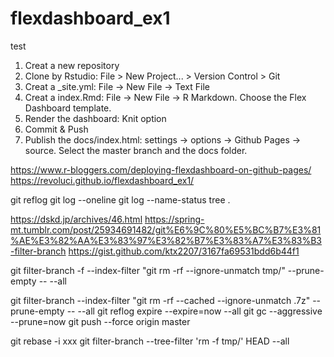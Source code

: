 # flexdashboard_ex1
test
1. Creat a new repository
2. Clone by Rstudio: File > New Project... > Version Control > Git
3. Creat a _site.yml: File -> New File -> Text File
4. Creat a index.Rmd: File -> New File -> R Markdown. Choose the Flex Dashboard template.
5. Render the dashboard: Knit option
6. Commit & Push
7. Publish the docs/index.html: settings -> options -> Github Pages -> source. Select the master branch and the docs folder.

https://www.r-bloggers.com/deploying-flexdashboard-on-github-pages/
https://revoluci.github.io/flexdashboard_ex1/



git reflog
git log --oneline
git log --name-status
tree .

https://dskd.jp/archives/46.html
https://spring-mt.tumblr.com/post/25934691482/git%E6%9C%80%E5%BC%B7%E3%81%AE%E3%82%AA%E3%83%97%E3%82%B7%E3%83%A7%E3%83%B3-filter-branch
https://gist.github.com/ktx2207/3167fa69531bdd6b44f1

git filter-branch -f --index-filter "git rm -rf --ignore-unmatch tmp/" --prune-empty -- --all


git filter-branch --index-filter "git rm -rf --cached --ignore-unmatch .7z" --prune-empty -- --all
git reflog expire --expire=now --all
git gc --aggressive --prune=now
git push --force origin master

git rebase -i xxx
git filter-branch --tree-filter 'rm -f tmp/' HEAD --all
